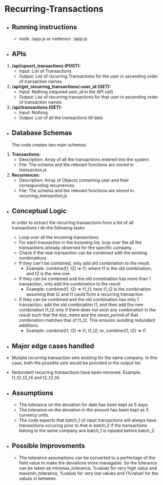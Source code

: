 # Recurring-Transactions

* ## Running instructions
  * node .\app.js or nodemon .\app.js

* ## APIs  
1. **/api/upsert_transactions (POST):**  
   * Input: List of Transactions
   * Output: List of recurring Transactions for the user in ascending order of transaction names
1. **/api/get_recurring_transactions/:user_id (GET):**  
   * Input: Nothing (required user_id in the API call)   
   * Output: List of recurring transactions for that user in ascending order of transaction names  
1. **/api/transactions (GET):**  
   * Input: Nothing  
   * Output: List of all the transactions till date  

* ## Database Schemas
   The code creates two main schemas  
1. **Transactions:**  
   * Description: Array of all the transactions entered into the system
   * File: The schema and the relevant functions are stored in *transaction.js*  
2. **Recurrences:**  
   * Description: Array of Objects containing user and their corresponding recurrences  
   * File: The schema and the relevant functions are stored in *recurring_transaction.js*  
   
* ## Conceptual Logic
   In order to extract the recurring transactions from a list of all transactions I do the following tasks:  
   * Loop over all the incoming transactions.  
   * For each transaction in the incoming list, loop over the all the transactions already observed for the specific company.  
   * Check if the new transaction can be combined with the existing combinations.  
   * If they can't be combined, only add old combination to the result.  
      * Example: combine(t1, t2)  =>  t1; where t1 is the old combination, and t2 is the new one  
   * If they can be combined and the old combination has more than 1 transaction, only add the combination to the result  
      * Example: combine(t1, t2)  =>  t1_t1; here t1_t2 is the combination assuming that t2 and t1 could form a recurring transaction  
   * If they can be combined and the old combination has only 1 transaction, add the old combination t1, and then add the new combination t1_t2 only if there does not exist any combination in the result such that the *last_name* and the *mean_period* of that combination matches that of t1_t2. This ensures avoiding redundant additions.  
      * Example: combine(t1, t2)  =>  t1, t1_t2; or,  combine(t1, t2)  =>  t1
      
* ## Major edge cases handled  
 * Mutiple recurring transaction sets existing for the same company. In this case, both the possible sets would be provided in the output list
 * Redundant recurring transactions have been removed. Example, t1_t2_t3_t4 and t2_t3_t4.

* ## Assumptions
  * The tolerance on the deviation for date has been kept as 5 days.
  * The tolerance on the deviation in the amount has been kept as 5 currency units.
  * The code expects that batch_1 of input transactions will always have transactions occuring prior to that in batch_2 if the transactions belong to the same company ans batch_1 is inputed before batch_2.  
  
* ## Possible Improvements
  * The tolerance assumptions can be converted to a perfectage of the field value to make the deviations more managable. So the tolerance can be taken as min(max_tolerance, %value) for very high value and max(min_tolerance, %value) for very low values and (%value) for the values in between.
  
   
  
